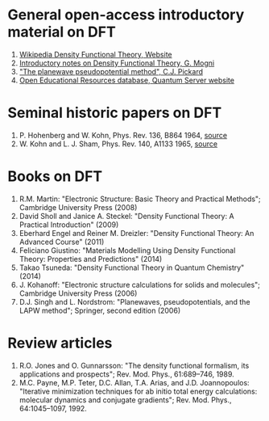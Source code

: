 # General open-access introductory material on DFT

1. [Wikipedia Density Functional Theory, Website](https://en.wikipedia.org/wiki/Density_functional_theory)
2. [Introductory notes on Density Functional Theory, G. Mogni](https://docs.wixstatic.com/ugd/02c77e_67682e5712b14fbaa8acc70d2021dd29.pdf)
3. ["The planewave pseudopotential method", C.J. Pickard](https://docs.wixstatic.com/ugd/02c77e_cdc23e5fd2b04ed792ceff9bfe1c3d6a.pdf)
4. [Open Educational Resources database, Quantum Server website](https://www.qscomputing.com/educational-resources)

# Seminal historic papers on DFT

1. P. Hohenberg and W. Kohn, Phys. Rev. 136, B864 1964, [source](http://journals.aps.org/pr/abstract/10.1103/PhysRev.136.B864)
2. W. Kohn and L. J. Sham, Phys. Rev. 140, A1133 1965, [source](http://journals.aps.org/pr/abstract/10.1103/PhysRev.140.A1133)

# Books on DFT

1. R.M. Martin: "Electronic Structure: Basic Theory and Practical Methods"; Cambridge University Press (2008)
2. David Sholl and Janice A. Steckel: "Density Functional Theory: A Practical Introduction" (2009)
3. Eberhard Engel and Reiner M. Dreizler: "Density Functional Theory: An Advanced Course" (2011)
4. Feliciano Giustino: "Materials Modelling Using Density Functional Theory: Properties and Predictions" (2014)
5. Takao Tsuneda: "Density Functional Theory in Quantum Chemistry" (2014)
6. J. Kohanoff: "Electronic structure calculations for solids and molecules"; Cambridge University Press (2006)
7.  D.J. Singh and L. Nordstrom: "Planewaves, pseudopotentials, and the LAPW method"; Springer, second edition (2006)

# Review articles

1. R.O. Jones and O. Gunnarsson: "The density functional formalism, its applications and prospects"; Rev. Mod. Phys., 61:689–746, 1989. 
2. M.C. Payne, M.P. Teter, D.C. Allan, T.A. Arias, and J.D. Joannopoulos: "Iterative minimization techniques for ab initio total energy calculations: molecular dynamics and conjugate gradients"; Rev. Mod. Phys., 64:1045–1097, 1992.
